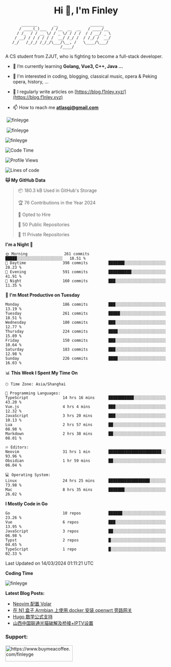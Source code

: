 <h1 align="center">Hi 👋, I'm Finley</h1>

```text
       _______       __              ______   
      / ____(_)___  / /__  __  __   / ____/__ 
     / /_  / / __ \/ / _ \/ / / /  / / __/ _ \
    / __/ / / / / / /  __/ /_/ /  / /_/ /  __/
   /_/   /_/_/ /_/_/\___/\__, /   \____/\___/
                        /____/                
```

<p align="left">

A CS student from ZJUT,
who is fighting to become a full-stack developer.

</p>

<p align="left">

- 🌱 I’m currently learning **Golang, Vue3, C++, Java ...**

- 🧠 I'm interested in coding, blogging, classical music, opera & Peking opera, history, ...

- 📝 I regularly write articles on [https://blog.f1nley.xyz/](https://blog.f1nley.xyz)

- 📫 How to reach me **atlasgj@gmail.com**

</p>

<p>&nbsp;<img align="center" src="https://github-readme-stats.vercel.app/api/top-langs/?username=finleyge&show_icons=true&locale=en&hide=javascript,html,tex" alt="finleyge" /></p>

<p>&nbsp;<img align="center" src="https://github-readme-stats.vercel.app/api?username=finleyge&show_icons=true&locale=en" alt="finleyge" /></p>

<p><img align="center" src="https://github-readme-streak-stats.herokuapp.com/?user=finleyge&" alt="finleyge" /></p>

<!--START_SECTION:waka-->
![Code Time](http://img.shields.io/badge/Code%20Time-1%2C232%20hrs%2020%20mins-blue)

![Profile Views](http://img.shields.io/badge/Profile%20Views-0-blue)

![Lines of code](https://img.shields.io/badge/From%20Hello%20World%20I%27ve%20Written-1.1%20million%20lines%20of%20code-blue)

**🐱 My GitHub Data** 

> 📦 180.3 kB Used in GitHub's Storage 
 > 
> 🏆 76 Contributions in the Year 2024
 > 
> 💼 Opted to Hire
 > 
> 📜 50 Public Repositories 
 > 
> 🔑 11 Private Repositories 
 > 
**I'm a Night 🦉** 

```text
🌞 Morning                261 commits         █████░░░░░░░░░░░░░░░░░░░░   18.51 % 
🌆 Daytime                398 commits         ███████░░░░░░░░░░░░░░░░░░   28.23 % 
🌃 Evening                591 commits         ██████████░░░░░░░░░░░░░░░   41.91 % 
🌙 Night                  160 commits         ███░░░░░░░░░░░░░░░░░░░░░░   11.35 % 
```
📅 **I'm Most Productive on Tuesday** 

```text
Monday                   186 commits         ███░░░░░░░░░░░░░░░░░░░░░░   13.19 % 
Tuesday                  261 commits         █████░░░░░░░░░░░░░░░░░░░░   18.51 % 
Wednesday                180 commits         ███░░░░░░░░░░░░░░░░░░░░░░   12.77 % 
Thursday                 224 commits         ████░░░░░░░░░░░░░░░░░░░░░   15.89 % 
Friday                   150 commits         ███░░░░░░░░░░░░░░░░░░░░░░   10.64 % 
Saturday                 183 commits         ███░░░░░░░░░░░░░░░░░░░░░░   12.98 % 
Sunday                   226 commits         ████░░░░░░░░░░░░░░░░░░░░░   16.03 % 
```


📊 **This Week I Spent My Time On** 

```text
🕑︎ Time Zone: Asia/Shanghai

💬 Programming Languages: 
TypeScript               14 hrs 16 mins      ███████████░░░░░░░░░░░░░░   43.20 % 
Vue.js                   4 hrs 4 mins        ███░░░░░░░░░░░░░░░░░░░░░░   12.32 % 
JavaScript               3 hrs 20 mins       ███░░░░░░░░░░░░░░░░░░░░░░   10.13 % 
Lua                      2 hrs 57 mins       ██░░░░░░░░░░░░░░░░░░░░░░░   08.98 % 
Markdown                 2 hrs 38 mins       ██░░░░░░░░░░░░░░░░░░░░░░░   08.01 % 

🔥 Editors: 
Neovim                   31 hrs 1 min        ███████████████████████░░   93.96 % 
Obsidian                 1 hr 59 mins        ██░░░░░░░░░░░░░░░░░░░░░░░   06.04 % 

💻 Operating System: 
Linux                    24 hrs 25 mins      ██████████████████░░░░░░░   73.98 % 
Mac                      8 hrs 35 mins       ███████░░░░░░░░░░░░░░░░░░   26.02 % 
```

**I Mostly Code in Go** 

```text
Go                       10 repos            ██████░░░░░░░░░░░░░░░░░░░   23.26 % 
Vue                      6 repos             ███░░░░░░░░░░░░░░░░░░░░░░   13.95 % 
JavaScript               3 repos             ██░░░░░░░░░░░░░░░░░░░░░░░   06.98 % 
Typst                    2 repos             █░░░░░░░░░░░░░░░░░░░░░░░░   04.65 % 
TypeScript               1 repo              █░░░░░░░░░░░░░░░░░░░░░░░░   02.33 % 
```




 Last Updated on 14/03/2024 01:11:21 UTC
<!--END_SECTION:waka-->
**Coding Time**
<p>
       <img align="center" src="https://wakatime.com/share/@1f267603-cf28-47c9-a32c-2753500710e7/96d852e9-5832-42ff-acaa-a48a5371ba9d.svg" alt="finleyge" />
</p>

</p>


**Latest Blog Posts:**

<!-- BLOG-POST-LIST:START -->
- [Neovim 配置 Volar](https://blog.f1nley.xyz/post/vim/volar-config-in-2024/)
- [在 N1 盒子 Armbian 上使用 docker 安装 openwrt 旁路网关](https://blog.f1nley.xyz/post/n1-armbian-docker-openwrt-bypass-route/)
- [Hugo 数学公式支持](https://blog.f1nley.xyz/post/hugo-math-support/)
- [山西中国联通光猫破解及桥接+IPTV设置](https://blog.f1nley.xyz/post/shanxi-china-unicom-optical-modem-crack-bridge-and-iptv/)
<!-- BLOG-POST-LIST:END -->

<h3 align="left">Support:</h3>

<p align="left">

<a href="https://www.buymeacoffee.com/finleyge"> <img align="left" src="https://cdn.buymeacoffee.com/buttons/v2/default-yellow.png" height="50" width="210" alt="https://www.buymeacoffee.com/finleyge" />

</a>
</p>
